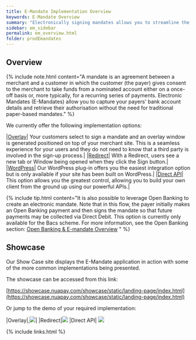 ```yaml
---
title: E-Mandate Implementation Overview
keywords: E-Mandate Overview
summary: "Electronically signing mandates allows you to streamline the mandate sign-up process; no need to manually process or archive paper."
sidebar: em_sidebar
permalink: em_overview.html
folder: prodEmandates
---
```


## Overview

{% include note.html content="A mandate is an agreement between a merchant and a customer in which the customer (the payer) gives consent to the merchant to take funds from a nominated account either on a once-off basis or, more typically, for a recurring series of payments.
Electronic Mandates (E-Mandates) allow you to capture your payers' bank account details and retrieve their authorisation without the need for traditional paper-based mandates." %}

We currently offer the following implementation options:

|<a href = "em_overlay.html">Overlay</a>| Your customers select to sign a mandate and an overlay window is generated positioned on top of your merchant site. This is a seamless experience for your users and they do not need to know that a third party is involved in the sign-up process.|
|<a href="em_redirect.html">Redirect</a>| With a Redirect, users see a new tab or Window being opened when they click the Sign button.|
|<a href="em_wpoverview.html">WordPress</a>| Our WordPress plug-in offers you the easiest integration option but is only available if your site has been built on WordPress.|
|<a href = "em_directapioverview.html">Direct API</a>| This option allows you the greatest control, allowing you to build your own client from the ground up using our powerful APIs.|

{% include tip.html content="It is also possible to leverage Open Banking to create an electronic mandate. Note that in this flow, the payer initially makes an Open Banking payment and then signs the mandate so that future payments may be collected via Direct Debit. This option is currently only available for the Bacs scheme. For more information, see the Open Banking section: [Open Banking & E-mandate Overview](ob_emoverview.html)  " %}

## Showcase

Our Show Case site displays the E-Mandate application in action with some of the more common implementations being presented.

The showcase can be accessed from this link:

[https://showcase.nuapay.com/showcase/static/landing-page/index.html](https://showcase.nuapay.com/showcase/static/landing-page/index.html)

Or jump to the demo of your required implementation:

|Overlay|<a href="https://demo.sentenialtest.com/showcase/movie-flix" target="_blank"> <img src ="images/LOGO_movieFlix.png"></a>|
|Redirect|<a href = "https://demo.sentenialtest.com/showcase/cats-trust" target="_blank"><img src = "images/LOGO_cats.png"></a>
|Direct API| <a href="https://demo.sentenialtest.com/showcase/milk-man" target="_blank"><img src = "images/LOGO_MilkMan.png"></a>



{% include links.html %}
